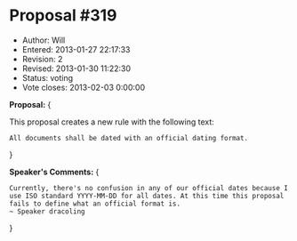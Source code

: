 Proposal #319
============= 
* Author: Will
* Entered: 2013-01-27 22:17:33
* Revision: 2
* Revised: 2013-01-30 11:22:30
* Status: voting
* Vote closes: 2013-02-03 0:00:00

__Proposal:__
{

This proposal creates a new rule with the following text:

    All documents shall be dated with an official dating format.

}

__Speaker's Comments:__
{

    Currently, there's no confusion in any of our official dates because I
    use ISO standard YYYY-MM-DD for all dates. At this time this proposal
    fails to define what an official format is.
    ~ Speaker dracoling

}
